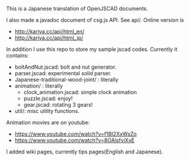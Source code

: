 This is a Japanese translation of OpenJSCAD documents.

I also made a javadoc document of csg.js API.
See api/.
Online version is 
- http://kariya.cc/api/html_en/
- http://kariya.cc/api/html_jp/

In addition I use this repo to store my sample jscad codes.
Currently it contains:
- boltAndNut.jscad: bolt and nut generator.
- parser.jscad: experimental solid parser.
- Japanese-traditional-wood-joint/ : literally
- animation/ : literally
  - clock_animation.jscad: simple clock animation
  - puzzle.jscad: enjoy!
  - gear.jscad: rotating 3 gears!
- util/: misc utility functions.


Animation movies are on youtube:
- https://www.youtube.com/watch?v=f1BI2XxWsZo
- https://www.youtube.com/watch?v=8OAlsfviXxE

I added wiki pages, currently tips pages(English and Japanese).

